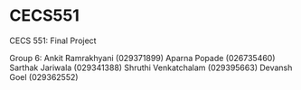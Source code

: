 # CECS551
CECS 551: Final Project

Group 6: 
Ankit Ramrakhyani (029371899) 
Aparna Popade (026735460)
Sarthak Jariwala (029341388)
Shruthi Venkatchalam (029395663)
Devansh Goel (029362552)
